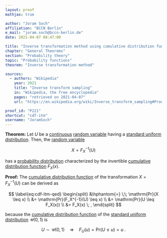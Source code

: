 ```yaml
---
layout: proof
mathjax: true

author: "Joram Soch"
affiliation: "BCCN Berlin"
e_mail: "joram.soch@bccn-berlin.de"
date: 2021-04-07 08:47:00

title: "Inverse transformation method using cumulative distribution function"
chapter: "General Theorems"
section: "Probability theory"
topic: "Probability functions"
theorem: "Inverse transformation method"

sources:
  - authors: "Wikipedia"
    year: 2021
    title: "Inverse transform sampling"
    in: "Wikipedia, the free encyclopedia"
    pages: "retrieved on 2021-04-07"
    url: "https://en.wikipedia.org/wiki/Inverse_transform_sampling#Proof_of_correctness"

proof_id: "P221"
shortcut: "cdf-itm"
username: "JoramSoch"
---
```



**Theorem:** Let $U$ be a [continuous](/D/rvar-disc) [random variable](/D/rvar) having a [standard uniform distribution](/D/suni). Then, the [random variable](/D/rvar)

$$ \label{eq:cdf-itm}
X = F_X^{-1}(U)
$$

has a [probability distribution](/D/dist) characterized by the invertible [cumulative distribution function](/D/cdf) $F_X(x)$.


**Proof:** The [cumulative distribution function](/D/cdf) of the transformation $X = F_X^{-1}(U)$ can be derived as

$$ \label{eq:cdf-itm-qed}
\begin{split}
&\hphantom{=} \;\; \mathrm{Pr}(X \leq x) \\
&= \mathrm{Pr}(F_X^{-1}(U) \leq x) \\
&= \mathrm{Pr}(U \leq F_X(x)) \\
&= F_X(x) \; ,
\end{split}
$$

because the [cumulative distribution function](/D/cdf) of the [standard uniform distribution](/D/suni) $\mathcal{U}(0,1)$ is

$$ \label{eq:suni-cdf}
U \sim \mathcal{U}(0,1) \quad \Rightarrow \quad F_U(u) = \mathrm{Pr}(U \leq u) = u \; .
$$